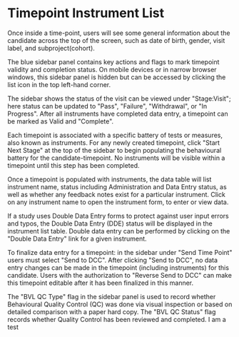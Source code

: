 # Timepoint Instrument List

Once inside a time-point, users will see some general information about the candidate across the top of the screen, such as date of birth, gender, visit label, and subproject(cohort).

The blue sidebar panel contains key actions and flags to mark timepoint validity and completion status.  On mobile devices or in narrow browser windows, this sidebar panel is hidden but can be accessed by clicking the list icon in the top left-hand corner.

The sidebar shows the status of the visit can be viewed under "Stage:Visit"; here status can be updated to "Pass", "Failure", "Withdrawal", or "In Progress". After all instruments have completed data entry, a timepoint can be marked as Valid and "Complete".

Each timepoint is associated with a specific battery of tests or measures, also known as instruments. For any newly created timepoint, click "Start Next Stage" at the top of the sidebar to begin populating the behavioural battery for the candidate-timepoint.  No instruments will be visible within a timepoint until this step has been completed.

Once a timepoint is populated with instruments, the data table will list instrument name, status including Administration and Data Entry status, as well as whether any feedback notes exist for a particular instrument. Click on any instrument name to open the instrument form, to enter or view data.

If a study uses Double Data Entry forms to protect against user input errors and typos, the Double Data Entry (DDE) status will be displayed in the instrument list table. Double data entry can be performed by clicking on the "Double Data Entry" link for a given instrument.

To finalize data entry for a timepoint: in the sidebar under "Send Time Point" users must select "Send to DCC". After clicking "Send to DCC", no data entry changes can be made in the timepoint (including instruments) for this candidate. Users with the authorization to "Reverse Send to DCC" can make this timepoint editable after it has been finalized in this manner.

The "BVL QC Type" flag in the sidebar panel is used to record whether Behavioural Quality Control (QC) was done via visual inspection or based on detailed comparison with a paper hard copy.  The "BVL QC Status" flag records whether Quality Control has been reviewed and completed.
I am a test
